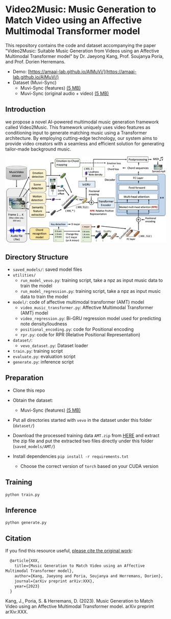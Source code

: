 # Video2Music: Music Generation to Match Video using an Affective Multimodal Transformer model

This repository contains the code and dataset accompanying the paper "Video2Music: Suitable Music Generation from Videos using an Affective Multimodal Transformer model" by Dr. Jaeyong Kang, Prof. Soujanya Poria, and Prof. Dorien Herremans.

- Demo: [https://amaai-lab.github.io/AIMuVi/](https://amaai-lab.github.io/AIMuVi/)
- Dataset (Muvi-Sync)
  * Muvi-Sync (features) [(5 MB)]()
  * Muvi-Sync (original audio + video) [(5 MB)]()
  
## Introduction
we propose a novel AI-powered multimodal music generation framework called Video2Music. This framework uniquely uses video features as conditioning input to generate matching music using a Transformer architecture. By employing cutting-edge technology, our system aims to provide video creators with a seamless and efficient solution for generating tailor-made background music.

![](framework.png)

## Directory Structure

* `saved_models/`: saved model files
* `utilities/`
  * `run_model_vevo.py`: training script, take a npz as input music data to train the model
  * `run_model_regression.py`: training script, take a npz as input music data to train the model
* `model/`: code of affective multimodal transformer (AMT) model 
  * `video_music_transformer.py`: Affective Multimodal Transformer (AMT) model 
  * `video_regression.py`: Bi-GRU regression model used for predicting note density/loudness
  * `positional_encoding.py`: code for Positional encoding
  * `rpr.py`: code for RPR (Relative Positional Representation)
* `dataset/`: 
  * `vevo_dataset.py`: Dataset loader
* `train.py`: training script
* `evaluate.py`: evaluation script
* `generate.py`: inference script

## Preparation

* Clone this repo

* Obtain the dataset:
  * Muvi-Sync (features) [(5 MB)]()
 
* Put all directories started with `vevo` in the dataset under this folder (`dataset/`) 

* Download the processed training data `AMT.zip` from [HERE](https://drive.google.com/file/d/1ZPQiTyz8wqxwPdYxYSCEtq4MLbR5s9jh/view?usp=drive_link) and extract the zip file and put the extracted two files directly under this folder (`saved_models/AMT/`) 

* Install dependencies `pip install -r requirements.txt`
  * Choose the correct version of `torch` based on your CUDA version

## Training

  ```shell
  python train.py
  ```

## Inference

  ```shell
  python generate.py
  ```

## Citation
If you find this resource useful, [please cite the original work](https://arxiv.org/abs/XXX):

      @article{XXX,
        title={Music Generation to Match Video using an Affective Multimodal Transformer model},
        author={Kang, Jaeyong and Poria, Soujanya and Herremans, Dorien},
        journal={arXiv preprint arXiv:XXX},
        year={2023}
      }

Kang, J., Poria, S. & Herremans, D. (2023). Music Generation to Match Video using an Affective Multimodal Transformer model. arXiv preprint arXiv:XXX.

